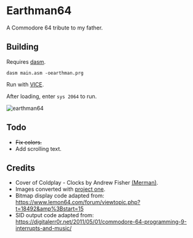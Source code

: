 # Earthman64

A Commodore 64 tribute to my father.

## Building
Requires [dasm](https://dasm-assembler.github.io/).
```
dasm main.asm -oearthman.prg
```
Run with [VICE](https://vice-emu.sourceforge.io/).

After loading, enter `sys 2064` to run.

![earthman64](https://user-images.githubusercontent.com/6041429/234164742-8972da2d-43bb-41c8-9559-1041ca3be1a8.GIF)

## Todo
* ~~Fix colors.~~
* Add scrolling text.

## Credits
* Cover of Coldplay - Clocks by Andrew Fisher [(Merman)](https://deepsid.chordian.net/?file=/MUSICIANS/M/Merman/Clocks.sid).
* Images converted with [project one](http://p1.untergrund.net/).
* Bitmap display code adapted from: https://www.lemon64.com/forum/viewtopic.php?t=18492&amp%3Bstart=15
* SID output code adapted from: https://digitalerr0r.net/2011/05/01/commodore-64-programming-9-interrupts-and-music/


